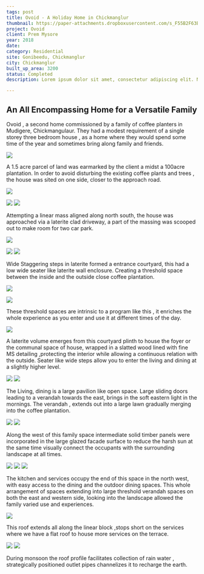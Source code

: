 ```yaml
---
tags: post
title: Ovoid - A Holiday Home in Chickmanglur
thumbnail: https://paper-attachments.dropboxusercontent.com/s_F55B2F63B58EFA94B7B5F2C71CE694211486C3D5512B3B6CB219B4F9263DB4BF_1729165664481_AJ_05520.jpg
project: Ovoid
client: Prem Mysore
year: 2018
date:
category: Residential 
site: Gonibeedu, Chickmanglur
city: Chickmanglur
built_up_area: 3200
status: Completed
description: Lorem ipsum dolor sit amet, consectetur adipiscing elit. Nullam ultricies interdum tortor, sit amet gravida ipsum fermentum ut. Aenean sagittis metus justo, at vestibulum elit malesuada a. Suspendisse dictum, sapien eu tincidunt convallis, elit urna rhoncus leo, ac fermentum lorem libero in magna. Integer scelerisque odio et convallis faucibus.

---
```


## An All Encompassing Home for a Versatile Family

Ovoid , a second home commissioned by a family of coffee planters in Mudigere, Chickmangulaur. They had a modest requirement of a single storey three bedroom house , as a home where they would spend some time of the year and sometimes bring along family and friends.

![](https://paper-attachments.dropboxusercontent.com/s_F55B2F63B58EFA94B7B5F2C71CE694211486C3D5512B3B6CB219B4F9263DB4BF_1729165677794_AJ_05544.jpg)


A 1.5 acre parcel of land was earmarked by the client a midst a 100acre plantation. In order to avoid disturbing the existing coffee plants and trees , the house was sited on one side, closer to the approach road.

![](https://paper-attachments.dropboxusercontent.com/s_F55B2F63B58EFA94B7B5F2C71CE694211486C3D5512B3B6CB219B4F9263DB4BF_1729165726883_AJ_05618.jpg)



![](https://paper-attachments.dropboxusercontent.com/s_F55B2F63B58EFA94B7B5F2C71CE694211486C3D5512B3B6CB219B4F9263DB4BF_1729165694965_AJ_05606.jpg)
![](https://paper-attachments.dropboxusercontent.com/s_F55B2F63B58EFA94B7B5F2C71CE694211486C3D5512B3B6CB219B4F9263DB4BF_1729165697792_AJ_05614.jpg)


Attempting a linear mass aligned along north south, the house was approached via a laterite clad driveway, a part of the massing was scooped out to make room for two car park.

![](https://paper-attachments.dropboxusercontent.com/s_F55B2F63B58EFA94B7B5F2C71CE694211486C3D5512B3B6CB219B4F9263DB4BF_1729165755136_AJ_05670.jpg)

![](https://paper-attachments.dropboxusercontent.com/s_F55B2F63B58EFA94B7B5F2C71CE694211486C3D5512B3B6CB219B4F9263DB4BF_1729165770424_AJ_05676.jpg)
![](https://paper-attachments.dropboxusercontent.com/s_F55B2F63B58EFA94B7B5F2C71CE694211486C3D5512B3B6CB219B4F9263DB4BF_1729165774032_AJ_05692.jpg)


Wide Staggering steps in laterite formed a entrance courtyard, this had a low wide seater like laterite wall enclosure. Creating a threshold space between the inside and the outside close coffee plantation.

![](https://paper-attachments.dropboxusercontent.com/s_F55B2F63B58EFA94B7B5F2C71CE694211486C3D5512B3B6CB219B4F9263DB4BF_1729165792582_AJ_05749.jpg)

![](https://paper-attachments.dropboxusercontent.com/s_F55B2F63B58EFA94B7B5F2C71CE694211486C3D5512B3B6CB219B4F9263DB4BF_1729165816528_AJ_05821.jpg)


These threshold spaces are intrinsic to a program like this , it enriches the whole
experience as you enter and use it at different times of the day.

![](https://paper-attachments.dropboxusercontent.com/s_F55B2F63B58EFA94B7B5F2C71CE694211486C3D5512B3B6CB219B4F9263DB4BF_1729165838232_AJ_05852.jpg)


A laterite volume emerges from this courtyard plinth to house the foyer or the communal space of house, wrapped in a slatted wood lined with fine MS detailing ,protecting the interior while allowing a continuous relation with the outside. Seater like wide steps allow you to enter the living and dining at a slightly higher level.

![](https://paper-attachments.dropboxusercontent.com/s_F55B2F63B58EFA94B7B5F2C71CE694211486C3D5512B3B6CB219B4F9263DB4BF_1729165878110_AJ_05879.jpg)
![](https://paper-attachments.dropboxusercontent.com/s_F55B2F63B58EFA94B7B5F2C71CE694211486C3D5512B3B6CB219B4F9263DB4BF_1729165876592_AJ_05882.jpg)


The Living, dining is a large pavilion like open space. Large sliding doors leading to a verandah towards the east, brings in the soft eastern light in the
mornings. The verandah , extends out into a large lawn gradually merging into the coffee plantation.

![](https://paper-attachments.dropboxusercontent.com/s_F55B2F63B58EFA94B7B5F2C71CE694211486C3D5512B3B6CB219B4F9263DB4BF_1729165892704_AJ_05927.jpg)
![](https://paper-attachments.dropboxusercontent.com/s_F55B2F63B58EFA94B7B5F2C71CE694211486C3D5512B3B6CB219B4F9263DB4BF_1729165895736_AJ_06031.jpg)


Along the west of this family space intermediate solid timber panels were incorporated in the large glazed facade surface to reduce the harsh sun at the same time visually connect the occupants with the surrounding landscape at all times.

![](https://paper-attachments.dropboxusercontent.com/s_F55B2F63B58EFA94B7B5F2C71CE694211486C3D5512B3B6CB219B4F9263DB4BF_1729165918712_AJ_05942.jpg)
![](https://paper-attachments.dropboxusercontent.com/s_F55B2F63B58EFA94B7B5F2C71CE694211486C3D5512B3B6CB219B4F9263DB4BF_1729165920617_AJ_05952.jpg)
![](https://paper-attachments.dropboxusercontent.com/s_F55B2F63B58EFA94B7B5F2C71CE694211486C3D5512B3B6CB219B4F9263DB4BF_1729165923239_AJ_05978.jpg)


The kitchen and services occupy the end of this space in the north west, with easy access to the dining and the outdoor dining spaces. This whole arrangement of spaces extending into large threshold verandah spaces on both the east and western side, looking into the landscape allowed the family varied use and experiences.

![](https://paper-attachments.dropboxusercontent.com/s_F55B2F63B58EFA94B7B5F2C71CE694211486C3D5512B3B6CB219B4F9263DB4BF_1729165950333_AJ_05994.jpg)


This roof extends all along the linear block ,stops short on the services where we have a flat roof to house more services on the terrace.

![](https://paper-attachments.dropboxusercontent.com/s_F55B2F63B58EFA94B7B5F2C71CE694211486C3D5512B3B6CB219B4F9263DB4BF_1729165970808_AJ_06039.jpg)
![](https://paper-attachments.dropboxusercontent.com/s_F55B2F63B58EFA94B7B5F2C71CE694211486C3D5512B3B6CB219B4F9263DB4BF_1729165967767_AJ_06057.jpg)


During monsoon the roof profile facilitates collection of rain water , strategically positioned outlet pipes channelizes it to recharge the earth.

